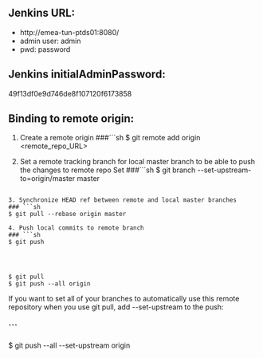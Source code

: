 ## Jenkins URL:
- http://emea-tun-ptds01:8080/
- admin user: admin
- pwd: password

## Jenkins initialAdminPassword:
49f13df0e9d746de8f107120f6173858

## Binding to remote origin:

1. Create a remote origin
###```sh
$ git remote add origin <remote_repo_URL>

2. Set a remote tracking branch for local master branch to be able to push the changes to remote repo
Set
###```sh
$ git branch --set-upstream-to=origin/master master
```

3. Synchronize HEAD ref between remote and local master branches
### ```sh
$ git pull --rebase origin master

4. Push local commits to remote branch
### ```sh
$ git push




$ git pull
$ git push --all origin
```
If you want to set all of your branches to automatically use this remote repository when you use git pull, add --set-upstream to the push:
### ```
$ git push --all --set-upstream origin
```